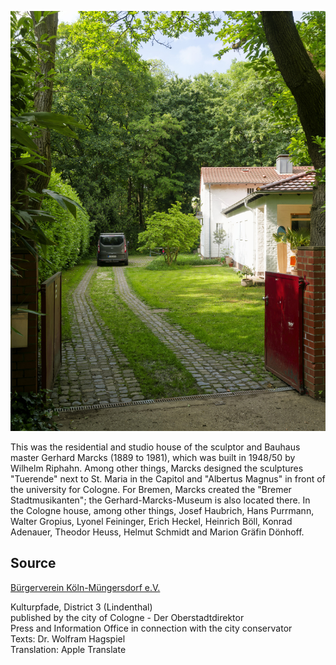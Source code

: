 ![Haus Gerhard Marcks](./images/05315000-b03-t03/p3.13.jpg)

This was the residential and studio house of the sculptor and Bauhaus master Gerhard Marcks (1889 to 1981), which was built in 1948/50 by Wilhelm Riphahn. Among other things, Marcks designed the sculptures "Tuerende" next to St. Maria in the Capitol and "Albertus Magnus" in front of the university for Cologne. For Bremen, Marcks created the "Bremer Stadtmusikanten"; the Gerhard-Marcks-Museum is also located there. In the Cologne house, among other things, Josef Haubrich, Hans Purrmann, Walter Gropius, Lyonel Feininger, Erich Heckel, Heinrich Böll, Konrad Adenauer, Theodor Heuss, Helmut Schmidt and Marion Gräfin Dönhoff.

## Source

[Bürgerverein Köln-Müngersdorf e.V.](https://www.buergerverein-koeln-muengersdorf.de/)

Kulturpfade, District 3 (Lindenthal)  
published by the city of Cologne - Der Oberstadtdirektor  
Press and Information Office in connection with the city conservator  
Texts: Dr. Wolfram Hagspiel  
Translation: Apple Translate